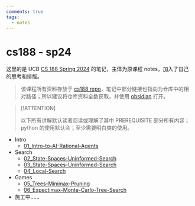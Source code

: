 ```yaml
---
comments: true
tags:
  - notes
---
```


# cs188 - sp24

这里的是 UCB [CS 188 Spring 2024](https://inst.eecs.berkeley.edu/~cs188/sp24/) 的笔记，主体为原课程 notes，加入了自己的思考和排版。

> 该课程所有资料存放于 [cs188 repo](https://github.com/Darstib/cs188)，笔记中部分链接也指向为仓库中的相对路径；所以建议将仓库资料全数获取，并使用 [obsidian](https://obsidian.md/) 打开。

> [!ATTENTION]
>
> 以下所有讲解默认读者阅读或理解了其中 PREREQUISITE 部分所有内容；python 的使用默认会；至少需要明白类的使用。

- Intro
    - [01_Intro-to-AI-Rational-Agents](01_Intro-to-AI-Rational-Agents.md)
- Search
    - [02_State-Spaces-Uninformed-Search](02_State-Spaces-Uninformed-Search.md)
    - [03_State-Spaces-Uninformed-Search](03_State-Spaces-Uninformed-Search.md)
    - [04_Local-Search](04_Local-Search.md)
- Games
    - [05_Trees-Minimax-Pruning](05_Trees-Minimax-Pruning.md)
    - [06_Expectimax-Monte-Carlo-Tree-Search](06_Expectimax-Monte-Carlo-Tree-Search.md)
- 施工中……